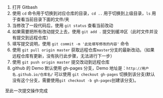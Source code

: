 1. 打开 Gitbash
2. 使用 ```cd``` 命令用于切换到对应仓库的目录，```cd ..``` 用于切换到上级目录，```ls``` 用于查看当前目录下面的文件/夹
3. 当修改了一段代码后，使用 ```git status``` 查看当前改动
4. 如果需要把所有改动提交上去，使用 ```git add .``` 提交到缓冲区（此时文件并没有提交到远程仓库）
5. 填写提交说明，使用 ```git commit -m '此处填写修改的内容'``` 命令 
6. 使用 ```git pull origin master``` 获取远程仓库```master```分支的最新改动。（如果远程仓库有更新，没有执行此步骤，无法进行下一步）
7. 使用 ```git push origin master``` 提交改动到远程仓库
8. github 的 Demo 默认使用 gh-pages 分支，Demo 地址是：```http://用户名.github.io/仓库名/``` 可以使用 ```git checkout gh-pages``` 切换到该分支(默认没有这个分支，需要使用```git checkout -b gh-pages```创建该分支)。

至此一次提交操作完成